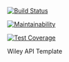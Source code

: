 [![Build Status](https://travis-ci.com/lmuhammad1/wiley.svg?token=34PTpxvqnyhi65Hnus1b&branch=master)](https://travis-ci.com/lmuhammad1/wiley)

[![Maintainability](https://api.codeclimate.com/v1/badges/4d911eb0a26eb780f09b/maintainability)](https://codeclimate.com/github/lmuhammad1/wiley/maintainability)

[![Test Coverage](https://api.codeclimate.com/v1/badges/4d911eb0a26eb780f09b/test_coverage)](https://codeclimate.com/github/lmuhammad1/wiley/test_coverage)

Wiley API Template